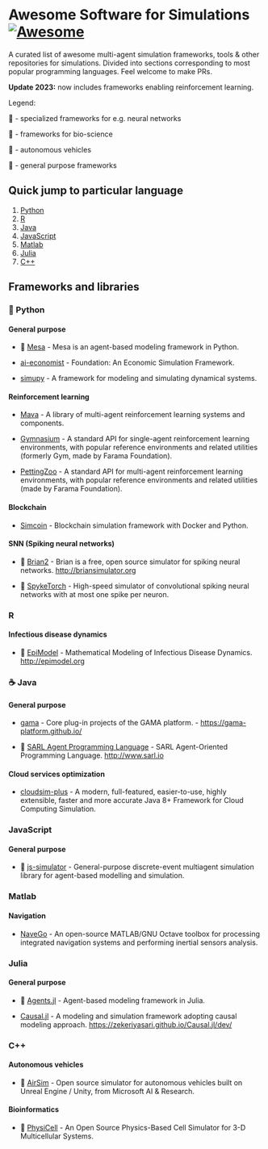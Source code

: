 # Awesome Software for Simulations [![Awesome](https://cdn.rawgit.com/sindresorhus/awesome/d7305f38d29fed78fa85652e3a63e154dd8e8829/media/badge.svg)](https://github.com/sindresorhus/awesome)

A curated list of awesome multi-agent simulation frameworks, tools &amp; other repositories for simulations. Divided into sections corresponding to most popular programming languages. Feel welcome to make PRs.

**Update 2023:** now includes frameworks enabling reinforcement learning.

Legend:

🧠 - specialized frameworks for e.g. neural networks

🦠 - frameworks for bio-science

🚗 - autonomous vehicles

🧰 - general purpose frameworks

## Quick jump to particular language

1. [Python](https://github.com/oskar-j/awesome-sim-software#snake-python)
2. [R](https://github.com/oskar-j/awesome-sim-software#r)
3. [Java](https://github.com/oskar-j/awesome-sim-software#coffee-java)
4. [JavaScript](https://github.com/oskar-j/awesome-sim-software#javascript)
5. [Matlab](https://github.com/oskar-j/awesome-sim-software#matlab)
6. [Julia](https://github.com/oskar-j/awesome-sim-software#julia)
7. [C++](https://github.com/oskar-j/awesome-sim-software#c)

## Frameworks and libraries

### :snake: Python

#### General purpose

* 🧰 [Mesa](https://github.com/projectmesa/mesa) - Mesa is an agent-based modeling framework in Python.

* [ai-economist](https://github.com/salesforce/ai-economist) - Foundation: An Economic Simulation Framework.

* [simupy](https://github.com/simupy/simupy) - A framework for modeling and simulating dynamical systems.

#### Reinforcement learning

* [Mava](https://github.com/instadeepai/Mava) - A library of multi-agent reinforcement learning systems and components.

* [Gymnasium](https://github.com/Farama-Foundation/Gymnasium) - A standard API for single-agent reinforcement learning environments, with popular reference environments and related utilities (formerly Gym, made by Farama Foundation).

* [PettingZoo](https://github.com/Farama-Foundation/PettingZoo) - A standard API for multi-agent reinforcement learning environments, with popular reference environments and related utilities (made by Farama Foundation).

#### Blockchain

* [Simcoin](https://github.com/sbaresearch/simcoin) - Blockchain simulation framework with Docker and Python.

#### SNN (Spiking neural networks)

* 🧠 [Brian2](https://github.com/brian-team/brian2) - Brian is a free, open source simulator for spiking neural networks. http://briansimulator.org

* 🧠 [SpykeTorch](https://github.com/miladmozafari/SpykeTorch) - High-speed simulator of convolutional spiking neural networks with at most one spike per neuron.

### R

#### Infectious disease dynamics

* 🦠 [EpiModel](https://github.com/statnet/EpiModel) - Mathematical Modeling of Infectious Disease Dynamics. http://epimodel.org

### :coffee: Java

#### General purpose

* [gama](https://github.com/gama-platform/gama) - Core plug-in projects of the GAMA platform. - https://gama-platform.github.io/

* 🧰 [SARL Agent Programming Language](https://github.com/sarl/sarl) - SARL Agent-Oriented Programming Language. http://www.sarl.io

#### Cloud services optimization

* [cloudsim-plus](https://github.com/manoelcampos/cloudsim-plus) - A modern, full-featured, easier-to-use, highly extensible, faster and more accurate Java 8+ Framework for Cloud Computing Simulation.

### JavaScript

#### General purpose

* 🧰 [js-simulator](https://github.com/chen0040/js-simulator) - General-purpose discrete-event multiagent simulation library for agent-based modelling and simulation.

### Matlab

#### Navigation

* [NaveGo](https://github.com/rodralez/NaveGo) - An open-source MATLAB/GNU Octave toolbox for processing integrated navigation systems and performing inertial sensors analysis.

### Julia

#### General purpose

* 🧰 [Agents.jl](https://github.com/JuliaDynamics/Agents.jl) - Agent-based modeling framework in Julia.

* [Causal.jl](https://github.com/zekeriyasari/Causal.jl) - A modeling and simulation framework adopting causal modeling approach. https://zekeriyasari.github.io/Causal.jl/dev/

### C++

#### Autonomous vehicles

* 🚗 [AirSim](https://github.com/microsoft/AirSim) - Open source simulator for autonomous vehicles built on Unreal Engine / Unity, from Microsoft AI & Research.

#### Bioinformatics

* 🦠 [PhysiCell](https://github.com/MathCancer/PhysiCell) - An Open Source Physics-Based Cell Simulator for 3-D Multicellular Systems.
